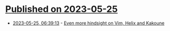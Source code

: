 # [Published on 2023-05-25](index.md)

* [2023-05-25, 06:39:13](https://lobste.rs/s/uxy6ge/even_more_hindsight_on_vim_helix_kakoune) - [Even more hindsight on Vim, Helix and Kakoune](https://phaazon.net/blog/more-hindsight-vim-helix-kakoune)
